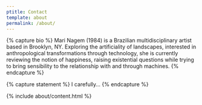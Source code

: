 ```yaml
---
ptitle: Contact
template: about
permalink: /about/
---
```

{% capture bio %}
Mari Nagem (1984) is a Brazilian multidisciplinary artist based in Brooklyn, NY. Exploring the artificiality of landscapes, interested in anthropological transformations through technology, she is currently reviewing the notion of happiness, raising existential questions while trying to bring sensibility to the relationship with and through machines.
{% endcapture %}

{% capture statement %}
I carefully...
{% endcapture %}

{% include about/content.html %}
